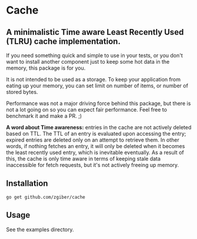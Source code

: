# Cache

## A minimalistic Time aware Least Recently Used (TLRU) cache implementation.

If you need something quick and simple to use in your tests, or you don't want to install another component just to keep some hot data in the memory, this package is for you.

It is not intended to be used as a storage. To keep your application from eating up your memory, you can set limit on number of items, or number of stored bytes.

Performance was not a major driving force behind this package, but there is not a lot going on so you can expect fair performance. Feel free to benchmark it and make a PR. ;)

__A word about Time awareness:__ entries in the cache are not actively deleted based on TTL. The TTL of an entry is evaluated upon accessing the entry; expired entries are deleted only on an attempt to retrieve them. In other words, if nothing fetches an entry, it will only be deleted when it becomes the least recently used entry, which is inevitable eventually. As a result of this, the cache is only time aware in terms of keeping stale data inaccessible for fetch requests, but it's not actively freeing up memory.

## Installation

`go get github.com/zgiber/cache`

## Usage

See the examples directory.


